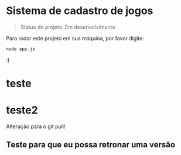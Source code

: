 <h1>Sistema de cadastro de jogos</h1>

> Status do projeto: Em desenvolvimento

Para rodar este projeto em sua máquina, por favor digite:

```
node app.js
```

:)

# teste
# teste2
Alteração para o git pull!


<h2>Teste para que eu possa retronar uma versão</h2>